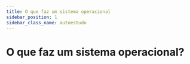 ```yaml
---
title: O que faz um sistema operacional
sidebar_position: 1
sidebar_class_name: autoestudo
---
```


# O que faz um sistema operacional?
